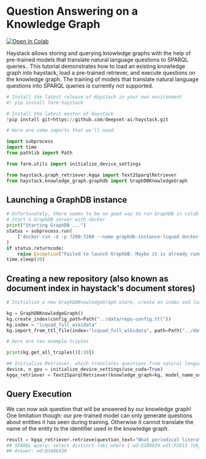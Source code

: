 <!---
title: "Tutorial 2"
metaTitle: "Fine-tuning a model on your own data"
metaDescription: ""
slug: "/docs/tutorial2"
date: "2020-09-03"
id: "tutorial2md"
--->

# Question Answering on a Knowledge Graph

[![Open In Colab](https://colab.research.google.com/assets/colab-badge.svg)](https://colab.research.google.com/github/deepset-ai/haystack/blob/master/tutorials/Tutorial10_Knowledge_Graph.ipynb)

Haystack allows storing and querying knowledge graphs with the help of pre-trained models that translate natural language questions to SPARQL queries..
This tutorial demonstrates how to load an existing knowledge graph into haystack, load a pre-trained retriever, and execute questions on the knowledge graph.
The training of models that translate natural language questions into SPARQL queries is currently not supported.


```python
# Install the latest release of Haystack in your own environment
#! pip install farm-haystack

# Install the latest master of Haystack
!pip install git+https://github.com/deepset-ai/haystack.git
```


```python
# Here are some imports that we'll need

import subprocess
import time
from pathlib import Path

from farm.utils import initialize_device_settings

from haystack.graph_retriever.kgqa import Text2SparqlRetriever
from haystack.knowledge_graph.graphdb import GraphDBKnowledgeGraph

```

## Launching a GraphDB instance


```python
# Unfortunately, there seems to be no good way to run GraphDB in colab environments
# Start a GraphDB server with docker
print("Starting GraphDB ...")
status = subprocess.run(
    ['docker run -d -p 7200:7200 --name graphdb-instance-lcquad docker-registry.ontotext.com/graphdb-free:9.4.1-adoptopenjdk11'], shell=True
)
if status.returncode:
    raise Exception("Failed to launch GraphDB. Maybe it is already running?")
time.sleep(30)
```

## Creating a new repository (also known as document index in haystack's document stores)


```python
# Initialize a new GraphDBKnowledgeGraph store, create an index and load triples into the store

kg = GraphDBKnowledgeGraph()
kg.create_index(config_path=Path("../data/repo-config.ttl"))
kg.index = "lcquad_full_wikidata"
kg.import_from_ttl_file(index="lcquad_full_wikidata", path=Path("../data/tutorial10_knowledge_graph.ttl"))

```


```python
# here are ten example triples

print(kg.get_all_triples()[:10])
```


```python
## Initialize Retriever, which translates questions from natural language text to SPARQL queries
device, n_gpu = initialize_device_settings(use_cuda=True)
kgqa_retriever = Text2SparqlRetriever(knowledge_graph=kg, model_name_or_path="../saved_models/lcquad_full_wikidata", top_k=1)
```

## Query Execution

We can now ask question that will be answered by our knowledge graph!
One limitation though: our pre-trained model can only generate questions about entities it has seen during training.
Otherwise it cannot translate the name of the entity to the identifier used in the knowledge graph.


```python
result = kgqa_retriever.retrieve(question_text="What periodical literature does Delta Air Lines use as a moutpiece?")
## SPARQL query: select distinct ?obj where { wd:Q188920 wdt:P2813 ?obj . ?obj wdt:P31 wd:Q1002697 }
## Answer: wd:Q3486420
```
